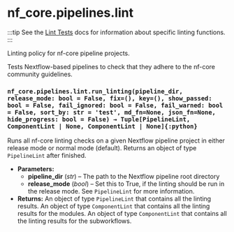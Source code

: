 # nf_core.pipelines.lint

:::tip
See the [Lint Tests]() docs for information about specific linting functions.
:::

<a id="module-nf_core.pipelines.lint"></a>

Linting policy for nf-core pipeline projects.

Tests Nextflow-based pipelines to check that they adhere to
the nf-core community guidelines.

### `nf_core.pipelines.lint.run_linting(pipeline_dir, release_mode: bool = False, fix=(), key=(), show_passed: bool = False, fail_ignored: bool = False, fail_warned: bool = False, sort_by: str = 'test', md_fn=None, json_fn=None, hide_progress: bool = False) → Tuple[PipelineLint, ComponentLint | None, ComponentLint | None]{:python}`

Runs all nf-core linting checks on a given Nextflow pipeline project
in either release mode or normal mode (default). Returns an object
of type `PipelineLint` after finished.

- **Parameters:**
  - **pipeline_dir** (_str_) – The path to the Nextflow pipeline root directory
  - **release_mode** (_bool_) – Set this to True, if the linting should be run in the release mode.
    See `PipelineLint` for more information.
- **Returns:**
  An object of type `PipelineLint` that contains all the linting results.
  An object of type `ComponentLint` that contains all the linting results for the modules.
  An object of type `ComponentLint` that contains all the linting results for the subworkflows.
